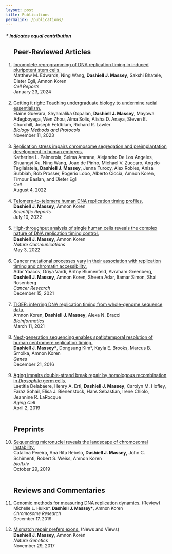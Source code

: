 ```yaml
---
layout: post
title: Publications
permalink: /publications/
---
```


<h4> <i> * indicates equal contribution </i></h4>

<ol>

<h2>Peer-Reviewed Articles </h2>
  
  <li><a class="light-bg" href="https://doi.org/10.1016/j.celrep.2023.113664" target="_blank" rel="noopener noreferrer">
    Incomplete reprogramming of DNA replication timing in induced pluripotent stem cells.</a> <br>
    Matthew M. Edwards, Ning Wang, <b>Dashiell J. Massey</b>, Sakshi Bhatele, Dieter Egli, Amnon Koren <br>
    <i>Cell Reports</i><br>
    January 23, 2024
  </li>

<br>

  <li><a class="light-bg" href="https://doi.org/10.1093/biomethods/bpad032" target="_blank" rel="noopener noreferrer">
    Getting it right: Teaching undergraduate biology to undermine racial essentialism.</a> <br>
    Elaine Guevara, Shyamalika Gopalan, <b>Dashiell J. Massey</b>, Mayowa Adegboyega, Wen Zhou, Alma Solis, Alisha D. Anaya,
    Steven E. Churchill, Joseph Feldblum, Richard R. Lawler<br>
    <i>Biology Methods and Protocols</i><br>
    November 11, 2023
  </li>

<br>

  <li><a class="light-bg" href="https://doi.org/10.1016/j.cell.2022.06.028" target="_blank" rel="noopener noreferrer">
    Replication stress impairs chromosome segregation and preimplantation development in human embryos.</a> <br>
    Katherine L. Palmerola, Selma Amrane, Alejandro De Los Angeles, Shuangyi Xu, Ning Wang, Joao de Pinho,
    Michael V. Zuccaro, Angelo Taglialatela, <b>Dashiell J. Massey</b>, Jenna Turocy, Alex Robles, Anisa Subbiah,
    Bob Prosser, Rogerio Lobo, Alberto Ciccia, Amnon Koren, Timour Baslan, and Dieter Egli<br>
    <i>Cell</i><br>
    August 4, 2022
  </li>

  <br>
  
  <li><a class="light-bg" href="https://doi.org/10.1038/s41598-022-13638-8" target="_blank" rel="noopener noreferrer">
    Telomere-to-telomere human DNA replication timing profiles.</a> <br>
    <b>Dashiell J. Massey</b>, Amnon Koren<br>
    <i>Scientific Reports</i><br>
    July 10, 2022  
  </li>
  <br>
  
  <li><a class="light-bg" href="https://doi.org/10.1038/s41467-022-30212-y" target="_blank" rel="noopener noreferrer">
    High-throughput analysis of single human cells reveals the complex nature of DNA replication timing control.</a> <br>
    <b>Dashiell J. Massey</b>, Amnon Koren<br>
    <i>Nature Communications</i><br>
    May 3, 2022  
  </li>
  <br>

  <li><a class="light-bg" href="https://doi.org/10.1158/0008-5472.CAN-21-2039" target="_blank" rel="noopener noreferrer">
    Cancer mutational processes vary in their association with replication timing and chromatin accessibility.</a> <br>
    Adar Yaacov, Oriya Vardi, Britny Blumenfeld, Avraham Greenberg, <b>Dashiell J. Massey</b>, Amnon Koren, Sheera Adar,
    Itamar Simon, Shai Rosenberg<br>
    <i>Cancer Research</i><br>
    December 15, 2021  
  </li>
  <br>
  
  <li><a class="light-bg" href="https://doi.org/10.1093/bioinformatics/btab166" target="_blank" rel="noopener noreferrer">
    TIGER: inferring DNA replication timing from whole-genome sequence data.</a> <br>
    Amnon Koren, <b>Dashiell J. Massey</b>, Alexa N. Bracci<br>
    <i>Bioinformatics</i><br>
    March 11, 2021  
  </li>
  <br>
  
  <li><a class="light-bg" href="https://doi.org/10.3390/genes10040269" target="_blank" rel="noopener noreferrer">
    Next-generation sequencing enables spatiotemporal resolution of human centromere replication timing.</a> <br>
    <b>Dashiell J. Massey*</b>, Dongsung Kim*, Kayla E. Brooks, Marcus B. Smolka, Amnon Koren<br>
    <i>Genes</i><br>
    December 21, 2016
  </li>
  <br>
  
  <li><a class="light-bg" href="https://doi.org/10.1111/acel.12556" target="_blank" rel="noopener noreferrer">
    Aging impairs double-strand break repair by homologous recombination in <i>Drosophila</i> germ cells.</a> <br>
    Laetitia Delabaere, Henry A. Ertl, <b>Dashiell J. Massey</b>, Carolyn M. Hofley, Faraz Sohail, Elisa J. Bienenstock,
    Hans Sebastian, Irene Chiolo, Jeannine R. LaRocque<br>
    <i>Aging Cell</i><br>
    April 2, 2019  
  </li>
  <br>
  

<h2>Preprints </h2>
<li><a class="light-bg" href="https://doi.org/10.1101/2021.10.28.466311" target="_blank" rel="noopener noreferrer">
    Sequencing micronuclei reveals the landscape of chromosomal instability.</a> <br>
    Catalina Pereira, Ana Rita Rebelo, <b>Dashiell J. Massey</b>, John C. Schimenti, Robert S. Weiss, Amnon Koren<br>
    <i>bioRxiv</i><br>
    October 29, 2019  
  </li>
  <br>

<h2>Reviews and Commentaries</h2>
<li><a class="light-bg" href="https://doi.org/10.1007/s10577-019-09624-y" target="_blank" rel="noopener noreferrer">
    Genomic methods for measuring DNA replication dynamics.</a> (Review)<br>
    <span style="font-size: 10pt">
      Michelle L. Hulke*, <b>Dashiell J. Massey*</b>, Amnon Koren<br>
      <i>Chromosome Research</i><br>
      December 17, 2019  
    </span>
  </li>
  <br>

  <li><a class="light-bg" href="https://doi.org/10.1038/ng.3993" target="_blank" rel="noopener noreferrer">
    Mismatch repair prefers exons.</a> (News and Views)<br>
    <span style="size: 10">
      <b>Dashiell J. Massey</b>, Amnon Koren<br>
      <i>Nature Genetics</i><br>
      November 29, 2017  
    </span>
  </li>
  <br>

</ol>
